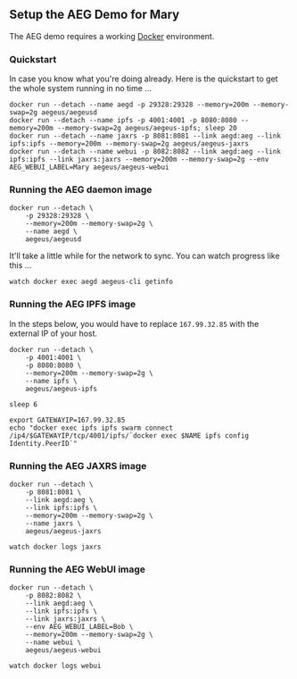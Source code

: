 
## Setup the AEG Demo for Mary

The AEG demo requires a working [Docker](https://www.docker.com/community-edition) environment.

### Quickstart

In case you know what you're doing already. Here is the quickstart to get the whole system running in no time ...

    docker run --detach --name aegd -p 29328:29328 --memory=200m --memory-swap=2g aegeus/aegeusd
    docker run --detach --name ipfs -p 4001:4001 -p 8080:8080 --memory=200m --memory-swap=2g aegeus/aegeus-ipfs; sleep 20
    docker run --detach --name jaxrs -p 8081:8081 --link aegd:aeg --link ipfs:ipfs --memory=200m --memory-swap=2g aegeus/aegeus-jaxrs
    docker run --detach --name webui -p 8082:8082 --link aegd:aeg --link ipfs:ipfs --link jaxrs:jaxrs --memory=200m --memory-swap=2g --env AEG_WEBUI_LABEL=Mary aegeus/aegeus-webui

### Running the AEG daemon image

    docker run --detach \
        -p 29328:29328 \
        --memory=200m --memory-swap=2g \
        --name aegd \
        aegeus/aegeusd

It'll take a little while for the network to sync. You can watch progress like this ...

    watch docker exec aegd aegeus-cli getinfo

### Running the AEG IPFS image

In the steps below, you would have to replace `167.99.32.85` with the external IP of your host.

    docker run --detach \
        -p 4001:4001 \
        -p 8080:8080 \
        --memory=200m --memory-swap=2g \
        --name ipfs \
        aegeus/aegeus-ipfs

    sleep 6

    export GATEWAYIP=167.99.32.85
    echo "docker exec ipfs ipfs swarm connect /ip4/$GATEWAYIP/tcp/4001/ipfs/`docker exec $NAME ipfs config Identity.PeerID`"

### Running the AEG JAXRS image

    docker run --detach \
        -p 8081:8081 \
        --link aegd:aeg \
        --link ipfs:ipfs \
        --memory=200m --memory-swap=2g \
        --name jaxrs \
        aegeus/aegeus-jaxrs

    watch docker logs jaxrs

### Running the AEG WebUI image

    docker run --detach \
        -p 8082:8082 \
        --link aegd:aeg \
        --link ipfs:ipfs \
        --link jaxrs:jaxrs \
        --env AEG_WEBUI_LABEL=Bob \
        --memory=200m --memory-swap=2g \
        --name webui \
        aegeus/aegeus-webui

    watch docker logs webui
